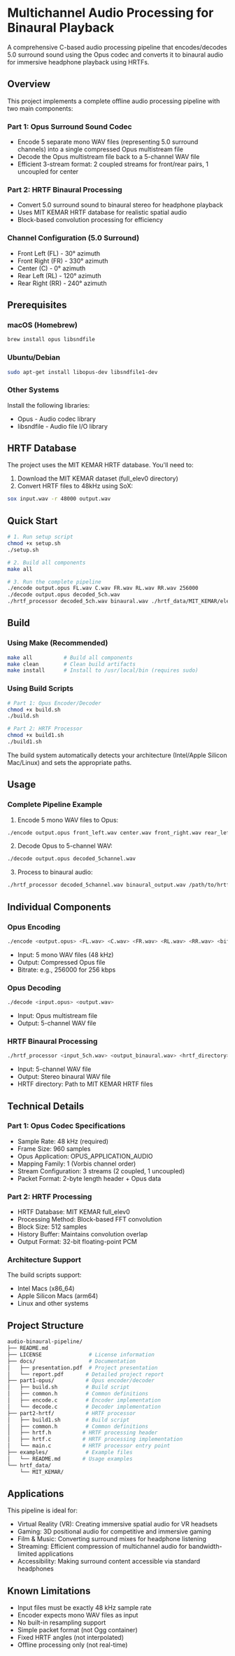 # Multichannel Audio Processing for Binaural Playback

A comprehensive C-based audio processing pipeline that encodes/decodes 5.0 surround sound using the Opus codec and converts it to binaural audio for immersive headphone playback using HRTFs.

## Overview
This project implements a complete offline audio processing pipeline with two main components:

### Part 1: Opus Surround Sound Codec
- Encode 5 separate mono WAV files (representing 5.0 surround channels) into a single compressed Opus multistream file
- Decode the Opus multistream file back to a 5-channel WAV file
- Efficient 3-stream format: 2 coupled streams for front/rear pairs, 1 uncoupled for center

### Part 2: HRTF Binaural Processing
- Convert 5.0 surround sound to binaural stereo for headphone playback
- Uses MIT KEMAR HRTF database for realistic spatial audio
- Block-based convolution processing for efficiency

### Channel Configuration (5.0 Surround)
- Front Left (FL) - 30° azimuth
- Front Right (FR) - 330° azimuth
- Center (C) - 0° azimuth
- Rear Left (RL) - 120° azimuth
- Rear Right (RR) - 240° azimuth

## Prerequisites
### macOS (Homebrew)
```bash
brew install opus libsndfile
```
### Ubuntu/Debian
```bash
sudo apt-get install libopus-dev libsndfile1-dev
```
### Other Systems
Install the following libraries:

- Opus - Audio codec library
- libsndfile - Audio file I/O library

## HRTF Database
The project uses the MIT KEMAR HRTF database. You'll need to:

1. Download the MIT KEMAR dataset (full_elev0 directory)
2. Convert HRTF files to 48kHz using SoX:
```bash
sox input.wav -r 48000 output.wav
```

## Quick Start
```bash
# 1. Run setup script
chmod +x setup.sh
./setup.sh

# 2. Build all components
make all

# 3. Run the complete pipeline
./encode output.opus FL.wav C.wav FR.wav RL.wav RR.wav 256000
./decode output.opus decoded_5ch.wav
./hrtf_processor decoded_5ch.wav binaural.wav ./hrtf_data/MIT_KEMAR/elev0/
```
## Build
### Using Make (Recommended)
```bash
make all          # Build all components
make clean        # Clean build artifacts
make install      # Install to /usr/local/bin (requires sudo)
```

### Using Build Scripts
```bash
# Part 1: Opus Encoder/Decoder
chmod +x build.sh
./build.sh

# Part 2: HRTF Processor
chmod +x build1.sh
./build1.sh
```
The build system automatically detects your architecture (Intel/Apple Silicon Mac/Linux) and sets the appropriate paths.

## Usage
### Complete Pipeline Example
1. Encode 5 mono WAV files to Opus:
```bash
./encode output.opus front_left.wav center.wav front_right.wav rear_left.wav rear_right.wav 256000
```

2. Decode Opus to 5-channel WAV:
```bash
./decode output.opus decoded_5channel.wav
```

3. Process to binaural audio:
```bash
./hrtf_processor decoded_5channel.wav binaural_output.wav /path/to/hrtf/directory/
```

## Individual Components
### Opus Encoding
```bash
./encode <output.opus> <FL.wav> <C.wav> <FR.wav> <RL.wav> <RR.wav> <bitrate>
```
- Input: 5 mono WAV files (48 kHz)
- Output: Compressed Opus file
- Bitrate: e.g., 256000 for 256 kbps

### Opus Decoding
```bash
./decode <input.opus> <output.wav>
```
- Input: Opus multistream file
- Output: 5-channel WAV file

### HRTF Binaural Processing
```bash
./hrtf_processor <input_5ch.wav> <output_binaural.wav> <hrtf_directory>
```
- Input: 5-channel WAV file
- Output: Stereo binaural WAV file
- HRTF directory: Path to MIT KEMAR HRTF files

## Technical Details
### Part 1: Opus Codec Specifications
- Sample Rate: 48 kHz (required)
- Frame Size: 960 samples
- Opus Application: OPUS_APPLICATION_AUDIO
- Mapping Family: 1 (Vorbis channel order)
- Stream Configuration: 3 streams (2 coupled, 1 uncoupled)
- Packet Format: 2-byte length header + Opus data

### Part 2: HRTF Processing
- HRTF Database: MIT KEMAR full_elev0
- Processing Method: Block-based FFT convolution
- Block Size: 512 samples
- History Buffer: Maintains convolution overlap
- Output Format: 32-bit floating-point PCM

### Architecture Support
The build scripts support:

- Intel Macs (x86_64)
- Apple Silicon Macs (arm64)
- Linux and other systems

## Project Structure
```bash
audio-binaural-pipeline/
├── README.md              
├── LICENSE               # License information
├── docs/                 # Documentation
│   ├── presentation.pdf  # Project presentation
│   └── report.pdf       # Detailed project report
├── part1-opus/          # Opus encoder/decoder
│   ├── build.sh         # Build script
│   ├── common.h         # Common definitions
│   ├── encode.c         # Encoder implementation
│   └── decode.c         # Decoder implementation
├── part2-hrtf/          # HRTF processor
│   ├── build1.sh        # Build script
│   ├── common.h         # Common definitions
│   ├── hrtf.h          # HRTF processing header
│   ├── hrtf.c          # HRTF processing implementation
│   └── main.c          # HRTF processor entry point
├── examples/            # Example files
│   └── README.md       # Usage examples
└── hrtf_data/          
    └── MIT_KEMAR/      

```

## Applications
This pipeline is ideal for:

- Virtual Reality (VR): Creating immersive spatial audio for VR headsets
- Gaming: 3D positional audio for competitive and immersive gaming
- Film & Music: Converting surround mixes for headphone listening
- Streaming: Efficient compression of multichannel audio for bandwidth-limited applications
- Accessibility: Making surround content accessible via standard headphones

## Known Limitations
- Input files must be exactly 48 kHz sample rate
- Encoder expects mono WAV files as input
- No built-in resampling support
- Simple packet format (not Ogg container)
- Fixed HRTF angles (not interpolated)
- Offline processing only (not real-time)